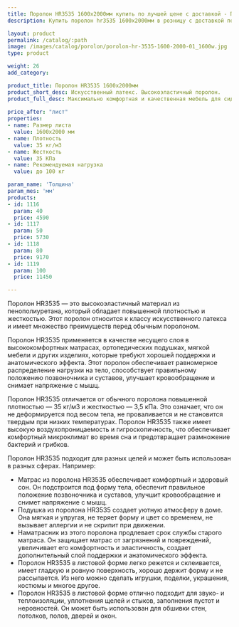 ```yaml
---
title: Поролон HR3535 1600х2000мм купить по лучшей цене с доставкой - Поролоныч
description: Купить поролон hr3535 1600х2000мм в розницу с доставкой по Москве в интернет-магазине Поролоныча.

layout: product
permalink: /catalog/:path
image: /images/catalog/porolon/porolon-hr-3535-1600-2000-01_1600w.jpg
type: product

weight: 26
add_category: 

product_title: Поролон HR3535 1600х2000мм
product_short_desc: Искусственный латекс. Высокоэластичный поролон.
product_full_desc: Максимально комфортная и качественная мебель для сидения и лежания. Отсутствует эффект проваливания. Используется как самостоятельный элемент сидения в мебели и матрасах.
        
price_after: "лист"
properties:
- name: Размер листа
  value: 1600х2000 мм
- name: Плотность
  value: 35 кг/м3
- name: Жесткость
  value: 35 КПа
- name: Рекомендуемая нагрузка
  value: до 100 кг

param_name: 'Толщина'
param_mes: 'мм'
products:
- id: 1116
  param: 40
  price: 4590
- id: 1117
  param: 50
  price: 5730
- id: 1118
  param: 80
  price: 9170
- id: 1119
  param: 100
  price: 11450

---
```

Поролон HR3535 — это высокоэластичный материал из пенополиуретана, который обладает повышенной плотностью и жесткостью. Этот поролон относится к классу искусственного латекса и имеет множество преимуществ перед обычным поролоном.

Поролон HR3535 применяется в качестве несущего слоя в высококомфортных матрасах, ортопедических подушках, мягкой мебели и других изделиях, которые требуют хорошей поддержки и анатомического эффекта. Этот поролон обеспечивает равномерное распределение нагрузки на тело, способствует правильному положению позвоночника и суставов, улучшает кровообращение и снимает напряжение с мышц.

Поролон HR3535 отличается от обычного поролона повышенной плотностью — 35 кг/м3 и жесткостью — 3,5 кПа. Это означает, что он не деформируется под весом тела, не проваливается и не становится твердым при низких температурах. Поролон HR3535 также имеет высокую воздухопроницаемость и гигроскопичность, что обеспечивает комфортный микроклимат во время сна и предотвращает размножение бактерий и грибков.

Поролон HR3535 подходит для разных целей и может быть использован в разных сферах. Например:

- Матрас из поролона HR3535 обеспечивает комфортный и здоровый сон. Он подстроится под форму тела, обеспечит правильное положение позвоночника и суставов, улучшит кровообращение и снимет напряжение с мышц.
- Подушка из поролона HR3535 создает уютную атмосферу в доме. Она мягкая и упругая, не теряет форму и цвет со временем, не вызывает аллергии и не скрипит при движении.
- Наматрасник из этого поролона продлевает срок службы старого матраса. Он защищает матрас от загрязнений и повреждений, увеличивает его комфортность и эластичность, создает дополнительный слой поддержки и анатомического эффекта.
- Поролон HR3535 в листовой форме легко режется и склеивается, имеет гладкую и ровную поверхность, хорошо держит форму и не рассыпается. Из него можно сделать игрушки, поделки, украшения, костюмы и многое другое.
- Поролон HR3535 в листовой форме отлично подходит для звуко- и теплоизоляции, уплотнения щелей и стыков, заполнения пустот и неровностей. Он может быть использован для обшивки стен, потолков, полов, дверей и окон.